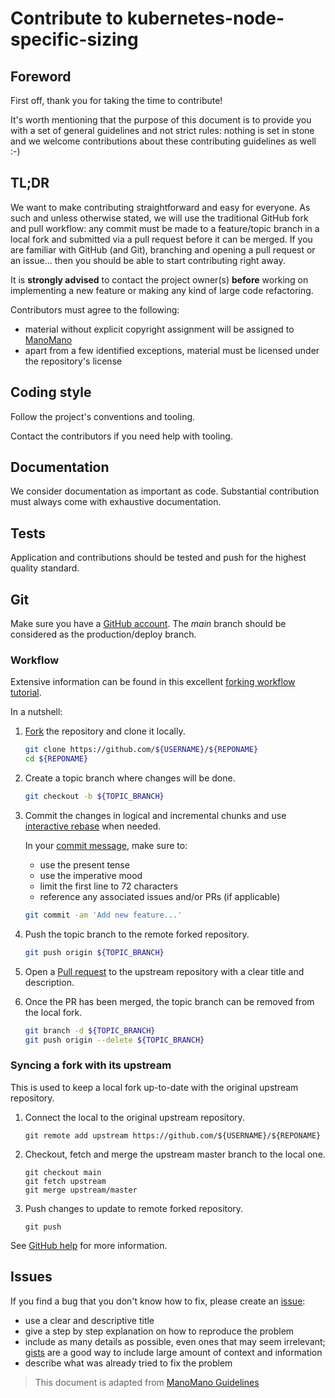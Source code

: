 # Contribute to kubernetes-node-specific-sizing

## Foreword

First off, thank you for taking the time to contribute!

It's worth mentioning that the purpose of this document is to provide you with a set of general guidelines and not
strict rules: nothing is set in stone and we welcome contributions about these contributing guidelines as well :-)

## TL;DR

We want to make contributing straightforward and easy for everyone. As such and unless otherwise stated, we will use the
traditional GitHub fork and pull workflow: any commit must be made to a feature/topic branch in a local fork and
submitted via a pull request before it can be merged. If you are familiar with GitHub (and Git), branching and opening a
pull request or an issue... then you should be able to start contributing right away.

It is **strongly advised** to contact the project owner(s) **before** working on implementing a new feature or making
any kind of large code refactoring.

Contributors must agree to the following:

- material without explicit copyright assignment will be assigned to [ManoMano](https://manomano.fr)
- apart from a few identified exceptions, material must be licensed under the repository's license

## Coding style

Follow the project's conventions and tooling.

Contact the contributors if you need help with tooling.

## Documentation

We consider documentation as important as code. Substantial contribution must always come with exhaustive documentation.

## Tests

Application and contributions should be tested and push for the highest quality standard.

## Git

Make sure you have a [GitHub account](https://github.com/join).
The *main* branch should be considered as the production/deploy branch.

### Workflow

Extensive information can be found in this excellent [forking workflow
tutorial](https://www.atlassian.com/git/tutorials/comparing-workflows#forking-workflow).

In a nutshell:

1. [Fork](https://help.github.com/articles/fork-a-repo) the repository and clone it locally.  

    ```bash
    git clone https://github.com/${USERNAME}/${REPONAME}
    cd ${REPONAME}
    ```

2. Create a topic branch where changes will be done.

    ```bash
    git checkout -b ${TOPIC_BRANCH}
    ```

3. Commit the changes in logical and incremental chunks and use [interactive
   rebase](https://help.github.com/articles/about-git-rebase) when needed.

   In your [commit message](http://tbaggery.com/2008/04/19/a-note-about-git-commit-messages.html), make sure to:

    - use the present tense
    - use the imperative mood
    - limit the first line to 72 characters
    - reference any associated issues and/or PRs (if applicable)

    ```bash
    git commit -am 'Add new feature...'
    ```

4. Push the topic branch to the remote forked repository.

    ```bash
    git push origin ${TOPIC_BRANCH}
    ```

5. Open a [Pull request](https://help.github.com/articles/about-pull-requests) to the upstream repository with a clear
   title and description.

6. Once the PR has been merged, the topic branch can be removed from the local fork.

    ```bash
    git branch -d ${TOPIC_BRANCH}
    git push origin --delete ${TOPIC_BRANCH}
    ```

### Syncing a fork with its upstream

This is used to keep a local fork up-to-date with the original upstream repository.

1. Connect the local to the original upstream repository.

    ```
    git remote add upstream https://github.com/${USERNAME}/${REPONAME}
    ```

2. Checkout, fetch and merge the upstream master branch to the local one.

    ```
    git checkout main
    git fetch upstream
    git merge upstream/master
    ```

3. Push changes to update to remote forked repository.

    ```
    git push
    ```

See [GitHub help](https://help.github.com/articles/syncing-a-fork) for more information.

## Issues

If you find a bug that you don't know how to fix, please create an [issue](https://guides.github.com/features/issues/):

- use a clear and descriptive title
- give a step by step explanation on how to reproduce the problem
- include as many details as possible, even ones that may seem irrelevant; [gists](https://help.github.com/articles/about-gists/) are a good way to include large amount of context and information
- describe what was already tried to fix the problem

> This document is adapted from [ManoMano Guidelines](https://github.com/ManoManoTech/ALaMano/blob/master/CONTRIBUTING.md)